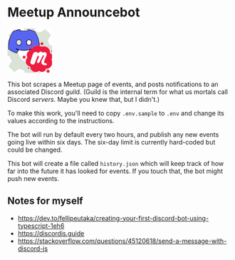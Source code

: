 # Meetup Announcebot

<img width="100" height="100" src="https://raw.githubusercontent.com/kberg/meetup-announcebot/main/img/meetup-announcebot.png">

This bot scrapes a Meetup page of events, and posts notifications to an associated Discord guild.
(Guild is the internal term for what us mortals call Discord _servers_. Maybe you knew that, but
I didn't.)

To make this work, you'll need to copy `.env.sample` to `.env` and change its values according to
the instructions.

The bot will run by default every two hours, and publish any new events going live within six days.
The six-day limit is currently hard-coded but could be changed.

This bot will create a file called `history.json` which will keep track of how far into the future
it has looked for events. If you touch that, the bot might push new events.

## Notes for myself

* https://dev.to/fellipeutaka/creating-your-first-discord-bot-using-typescript-1eh6
* https://discordjs.guide
* https://stackoverflow.com/questions/45120618/send-a-message-with-discord-js
